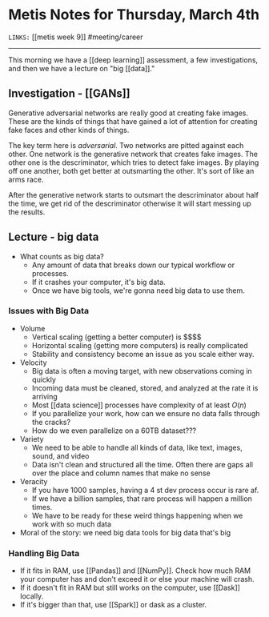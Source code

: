 # Metis Notes for Thursday, March 4th
`LINKS:` [[metis week 9]]
#meeting/career

---
This morning we have a [[deep learning]] assessment, a few investigations, and then we have a lecture on "big [[data]]."

## Investigation - [[GANs]]
Generative adversarial networks are really good at creating fake images. These are the kinds of things that have gained a lot of attention for creating fake faces and other kinds of things. 

The key term here is *adversarial*. Two networks are pitted against each other. One network is the generative network that creates fake images. The other one is the descriminator, which tries to detect fake images. By playing off one another, both get better at outsmarting the other. It's sort of like an arms race. 

After the generative network starts to outsmart the descriminator about half the time, we get rid of the descriminator otherwise it will start messing up the results. 

## Lecture - big data
- What counts as big data?
	- Any amount of data that breaks down our typical workflow or processes.
	- If it crashes your computer, it's big data.
	- Once we have big tools, we're gonna need big data to use them.

### Issues with Big Data
- Volume
	- Vertical scaling (getting a better computer) is \$\$\$\$ 
	- Horizontal scaling (getting more computers) is really complicated 
	- Stability and consistency become an issue as you scale either way.
- Velocity
	- Big data is often a moving target, with new observations coming in quickly
	- Incoming data must be cleaned, stored, and analyzed at the rate it is arriving
	- Most [[data science]] processes have complexity of at least $O(n)$
	- If you parallelize your work, how can we ensure no data falls through the cracks?
	- How do we even parallelize on a 60TB dataset???
- Variety
	- We need to be able to handle all kinds of data, like text, images, sound, and video
	- Data isn't clean and structured all the time. Often there are gaps all over the place and column names that make no sense
- Veracity
	- If you have 1000 samples, having a 4 st dev process occur is rare af.
	- If we have a billion samples, that rare process will happen a million times. 
	- We have to be ready for these weird things happening when we work with so much data
- Moral of the story: we need big data tools for big data that's big

### Handling Big Data
- If it fits in RAM, use [[Pandas]] and [[NumPy]]. Check how much RAM your computer has and don't exceed it or else your machine will crash.
- If it doesn't fit in RAM but still works on the computer, use [[Dask]] locally.
- If it's bigger than that, use [[Spark]] or dask as a cluster.

